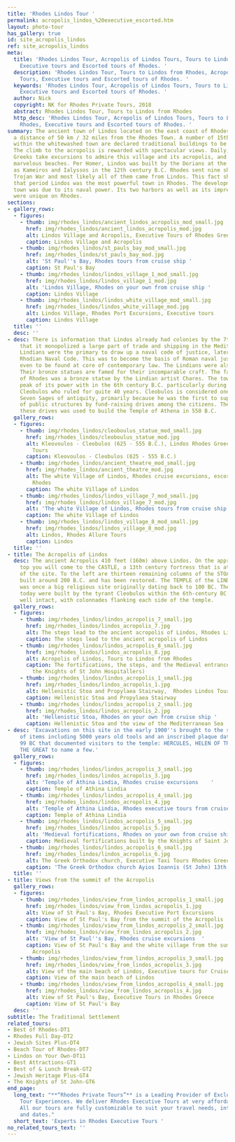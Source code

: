 ```yaml
---
title: 'Rhodes Lindos Tour '
permalink: acropolis_lindos_%20executive_escorted.htm
layout: photo-tour
has_gallery: true
id: site_acropolis_lindos
ref: site_acropolis_lindos
meta:
  title: 'Rhodes Lindos Tour, Acropolis of Lindos Tours, Tours to Lindos from Rhodes,
    Executive tours and Escorted tours of Rhodes. '
  description: 'Rhodes Lindos Tour, Tours to Lindos from Rhodes, Acropolis of Lindos
    Tours, Executive tours and Escorted tours of Rhodes. '
  keywords: 'Rhodes Lindos Tour, Acropolis of Lindos Tours, Tours to Lindos from Rhodes,
    Executive tours and Escorted tours of Rhodes. '
  author: Nick
  copyright: NK for Rhodes Private Tours, 2018
  abstract: Rhodes Lindos Tour, Tours to Lindos from Rhodes
  http_desc: 'Rhodes Lindos Tour, Acropolis of Lindos Tours, Tours to Lindos from
    Rhodes, Executive tours and Escorted tours of Rhodes. '
summary: The ancient town of Lindos located on the east coast of Rhodes island at
  a distance of 50 km / 32 miles from the Rhodes Town. A number of 15th century structures
  within the whitewashed town are declared traditional buildings to be preserved.
  The climb to the acropolis is rewarded with spectacular views. Daily, tourists and
  Greeks take excursions to admire this village and its acropolis, and swim at its
  marvelous beaches. Per Homer, Lindos was built by the Dorians at the identical time
  as Kameiros and Ialyssos in the 12th century B.C. Rhodes sent nine ships to the
  Trojan War and most likely all of them came from Lindos. This fact shows that in
  that period Lindos was the most powerful town in Rhodes. The development of the
  town was due to its naval power. Its two harbors as well as its impregnable acropolis
  were unique on Rhodes.
sections:
- gallery_rows:
  - figures:
    - thumb: img/rhodes_lindos/ancient_lindos_acropolis_mod_small.jpg
      href: img/rhodes_lindos/ancient_lindos_acropolis_mod.jpg
      alt: Lindos Village and Acropolis, Executive Tours of Rhodes Greece
      caption: Lindos Village and Acropolis
    - thumb: img/rhodes_lindos/st_pauls_bay_mod_small.jpg
      href: img/rhodes_lindos/st_pauls_bay_mod.jpg
      alt: 'St Paul''s Bay, Rhodes tours from cruise ship '
      caption: St Paul's Bay
    - thumb: img/rhodes_lindos/lindos_village_1_mod_small.jpg
      href: img/rhodes_lindos/lindos_village_1_mod.jpg
      alt: 'Lindos Village, Rhodes on your own from cruise ship '
      caption: Lindos Village
    - thumb: img/rhodes_lindos/lindos_white_village_mod_small.jpg
      href: img/rhodes_lindos/lindos_white_village_mod.jpg
      alt: Lindos Village, Rhodes Port Excursions, Executive tours
      caption: Lindos Village
  title: ''
  desc: ''
- desc: There is information that Lindos already had colonies by the 7th century and
    that it monopolized a large part of trade and shipping in the Mediterranean. The
    Lindians were the primary to draw up a naval code of justice, later called the
    Rhodian Naval Code. This was to become the basis of Roman naval justice and is
    even to be found at core of contemporary law. The Lindians were also great sculptors.
    Their bronze statues are famed for their incomparable craft. The famous Colossus
    of Rhodes was a bronze statue by the Lindian artist Chares. The town reached the
    peak of its power with in the 6th century B.C. particularly during the reign of
    Cleobulos who ruled for quite 40 years. Cleobulos is considered one amongst the
    Seven Sages of antiquity, primarily because he was the first to support the funding
    of public structures by fund-raising drives among the citizens. The money from
    these drives was used to build the Temple of Athena in 550 B.C.
  gallery_rows:
  - figures:
    - thumb: img/rhodes_lindos/cleoboulus_statue_mod_small.jpg
      href: img/rhodes_lindos/cleoboulus_statue_mod.jpg
      alt: Kleovoulos - Cleobulos (625 - 555 B.C.), Lindos Rhodes Greece Escorted
        Tours
      caption: Kleovoulos - Cleobulos (625 - 555 B.C.)
    - thumb: img/rhodes_lindos/ancient_theatre_mod_small.jpg
      href: img/rhodes_lindos/ancient_theatre_mod.jpg
      alt: The white Village of Lindos, Rhodes cruise excursions, escorted tours of
        Rhodes
      caption: The white Village of Lindos
    - thumb: img/rhodes_lindos/lindos_village_7_mod_small.jpg
      href: img/rhodes_lindos/lindos_village_7_mod.jpg
      alt: 'The white Village of Lindos, Rhodes tours from cruise ship '
      caption: The white Village of Lindos
    - thumb: img/rhodes_lindos/lindos_village_8_mod_small.jpg
      href: img/rhodes_lindos/lindos_village_8_mod.jpg
      alt: Lindos, Rhodes Allure Tours
      caption: Lindos
  title: ''
- title: The Acropolis of Lindos
  desc: The ancient Acropolis 410 feet (160m) above Lindos. On the approach to the
    top you will come to the CASTLE, a 13th century fortress that is at the doorway
    of the site. To the left are thirteen remaining columns of the STOA which was
    built around 200 B.C. and has been restored. The TEMPLE of the LINDIAN ATHENA
    was once a big religious site originally dating back to 100 BC. The remnants seen
    today were built by the tyrant Cleobulos within the 6th-century BC and are remarkably
    well intact, with colonnades flanking each side of the temple.
  gallery_rows:
  - figures:
    - thumb: img/rhodes_lindos/lindos_acropolis_7_small.jpg
      href: img/rhodes_lindos/lindos_acropolis_7.jpg
      alt: The steps lead to the ancient acropolis of Lindos, Rhodes Lindos Tour
      caption: The steps lead to the ancient acropolis of Lindos
    - thumb: img/rhodes_lindos/lindos_acropolis_8_small.jpg
      href: img/rhodes_lindos/lindos_acropolis_8.jpg
      alt: Acropolis of Lindos, Tours to Lindos from Rhodes
      caption: The fortifications, the steps, and the Medieval entrance (built by
        the Knights of St John Hospitallers)
    - thumb: img/rhodes_lindos/lindos_acropolis_1_small.jpg
      href: img/rhodes_lindos/lindos_acropolis_1.jpg
      alt: Hellenistic Stoa and Propylaea Stairway,  Rhodes Lindos Tour
      caption: Hellenistic Stoa and Propylaea Stairway
    - thumb: img/rhodes_lindos/lindos_acropolis_2_small.jpg
      href: img/rhodes_lindos/lindos_acropolis_2.jpg
      alt: 'Hellenistic Stoa, Rhodes on your own from cruise ship '
      caption: Hellenistic Stoa and the view of the Mediterranean Sea
- desc: 'Excavations on this site in the early 1900''s brought to the surface a variety
    of items including 5000 years old tools and an inscribed plaque dating back to
    99 BC that documented visitors to the temple: HERCULES, HELEN OF TROY and ALEXANDER
    THE GREAT to name a few.'
  gallery_rows:
  - figures:
    - thumb: img/rhodes_lindos/lindos_acropolis_3_small.jpg
      href: img/rhodes_lindos/lindos_acropolis_3.jpg
      alt: 'Temple of Athina Lindia, Rhodes cruise excursions    '
      caption: Temple of Athina Lindia
    - thumb: img/rhodes_lindos/lindos_acropolis_4_small.jpg
      href: img/rhodes_lindos/lindos_acropolis_4.jpg
      alt: 'Temple of Athina Lindia, Rhodes executive tours from cruise ship '
      caption: Temple of Athina Lindia
    - thumb: img/rhodes_lindos/lindos_acropolis_5_small.jpg
      href: img/rhodes_lindos/lindos_acropolis_5.jpg
      alt: 'Medieval fortifications, Rhodes on your own from cruise ship '
      caption: Medieval fortifications built by the Knights of Saint John Hospitallers
    - thumb: img/rhodes_lindos/lindos_acropolis_6_small.jpg
      href: img/rhodes_lindos/lindos_acropolis_6.jpg
      alt: The Greek Orthodox church, Executive Taxi Tours Rhodes Greece
      caption: 'The Greek Orthodox church Ayios Ioannis (St John) 13th – 14th century '
  title: ''
- title: Views from the summit of the Acropolis
  gallery_rows:
  - figures:
    - thumb: img/rhodes_lindos/view_from_lindos_acropolis_1_small.jpg
      href: img/rhodes_lindos/view_from_lindos_acropolis_1.jpg
      alt: View of St Paul's Bay, Rhodes Executive Port Excursions
      caption: View of St Paul's Bay from the summit of the Acropolis
    - thumb: img/rhodes_lindos/view_from_lindos_acropolis_2_small.jpg
      href: img/rhodes_lindos/view_from_lindos_acropolis_2.jpg
      alt: 'View of St Paul''s Bay, Rhodes cruise excursions  '
      caption: View of St Paul's Bay and the white village from the summit of the
        Acropolis
    - thumb: img/rhodes_lindos/view_from_lindos_acropolis_3_small.jpg
      href: img/rhodes_lindos/view_from_lindos_acropolis_3.jpg
      alt: View of the main beach of Lindos, Executive tours for Cruise Ship Passengers
      caption: View of the main beach of Lindos
    - thumb: img/rhodes_lindos/view_from_lindos_acropolis_4_small.jpg
      href: img/rhodes_lindos/view_from_lindos_acropolis_4.jpg
      alt: View of St Paul's Bay, Executive Tours in Rhodes Greece
      caption: View of St Paul's Bay
  desc: ''
subtitle: The Traditional Settlement
related_tours:
- Best of Rhodes-DT1
- Rhodes Full Day-DT2
- Jewish Sites Plus-DT4
- Beach Tour of Rhodes-DT7
- Lindos on Your Own-DT11
- Best Attractions-GT1
- Best of & Lunch Break-GT2
- Jewish Heritage Plus-GT4
- The Knights of St John-GT6
end_page:
  long_text: "**“Rhodes Private Tours”** is a Leading Provider of Exclusive and Personalized
    Tour Experiences. We deliver Rhodes Executive Tours at very affordable rates.
    All our tours are fully customizable to suit your travel needs, interests, schedules,
    and dates."
  short_text: 'Experts in Rhodes Executive Tours '
no_related_tours_text: ''
---
```


